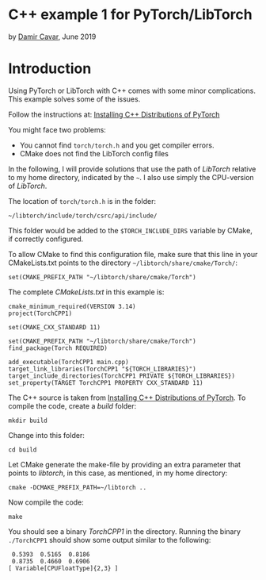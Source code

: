 # C++ example 1 for PyTorch/LibTorch

by [Damir Cavar], June 2019



# Introduction

Using PyTorch or LibTorch with C++ comes with some minor complications. This example solves some of the issues.

Follow the instructions at: [Installing C++ Distributions of PyTorch](https://pytorch.org/cppdocs/installing.html)

You might face two problems:

- You cannot find `torch/torch.h` and you get compiler errors.
- CMake does not find the LibTorch config files

In the following, I will provide solutions that use the path of *LibTorch* relative to my home directory, indicated by the `~`. I also use simply the CPU-version of *LibTorch*.

The location of `torch/torch.h` is in the folder:

    ~/libtorch/include/torch/csrc/api/include/

This folder would be added to the `$TORCH_INCLUDE_DIRS` variable by CMake, if correctly configured.

To allow CMake to find this configuration file, make sure that this line in your CMakeLists.txt points to the directory `~/libtorch/share/cmake/Torch/`:

    set(CMAKE_PREFIX_PATH "~/libtorch/share/cmake/Torch")

The complete *CMakeLists.txt* in this example is:

    cmake_minimum_required(VERSION 3.14)
    project(TorchCPP1)
    
    set(CMAKE_CXX_STANDARD 11)
    
    set(CMAKE_PREFIX_PATH "~/libtorch/share/cmake/Torch")
    find_package(Torch REQUIRED)
    
    add_executable(TorchCPP1 main.cpp)
    target_link_libraries(TorchCPP1 "${TORCH_LIBRARIES}")
    target_include_directories(TorchCPP1 PRIVATE ${TORCH_LIBRARIES})
    set_property(TARGET TorchCPP1 PROPERTY CXX_STANDARD 11)
 
The C++ source is taken from [Installing C++ Distributions of PyTorch](https://pytorch.org/cppdocs/installing.html). To compile the code, create a *build* folder:

    mkdir build

Change into this folder:

    cd build

Let CMake generate the make-file by providing an extra parameter that points to *libtorch*, in this case, as mentioned, in my home directory:

    cmake -DCMAKE_PREFIX_PATH=~/libtorch ..

Now compile the code:

    make

You should see a binary *TorchCPP1* in the directory. Running the binary `./TorchCPP1` should show some output similar to the following:

     0.5393  0.5165  0.8186
     0.8735  0.4660  0.6906
    [ Variable[CPUFloatType]{2,3} ]



[Damir Cavar]: http://damir.cavar.me/ "Damir Cavar"
